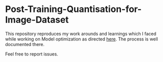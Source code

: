 # Post-Training-Quantisation-for-Image-Dataset

This repository reproduces my work arounds and learnings which I faced while working on Model optimization as directed [here](https://www.tensorflow.org/lite/performance/model_optimization). The process is well documented there.


Feel free to report issues.

